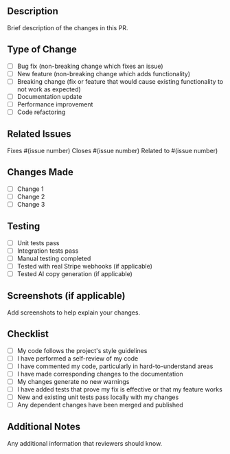 ## Description
Brief description of the changes in this PR.

## Type of Change
- [ ] Bug fix (non-breaking change which fixes an issue)
- [ ] New feature (non-breaking change which adds functionality)
- [ ] Breaking change (fix or feature that would cause existing functionality to not work as expected)
- [ ] Documentation update
- [ ] Performance improvement
- [ ] Code refactoring

## Related Issues
Fixes #(issue number)
Closes #(issue number)
Related to #(issue number)

## Changes Made
- [ ] Change 1
- [ ] Change 2
- [ ] Change 3

## Testing
- [ ] Unit tests pass
- [ ] Integration tests pass
- [ ] Manual testing completed
- [ ] Tested with real Stripe webhooks (if applicable)
- [ ] Tested AI copy generation (if applicable)

## Screenshots (if applicable)
Add screenshots to help explain your changes.

## Checklist
- [ ] My code follows the project's style guidelines
- [ ] I have performed a self-review of my code
- [ ] I have commented my code, particularly in hard-to-understand areas
- [ ] I have made corresponding changes to the documentation
- [ ] My changes generate no new warnings
- [ ] I have added tests that prove my fix is effective or that my feature works
- [ ] New and existing unit tests pass locally with my changes
- [ ] Any dependent changes have been merged and published

## Additional Notes
Any additional information that reviewers should know.
